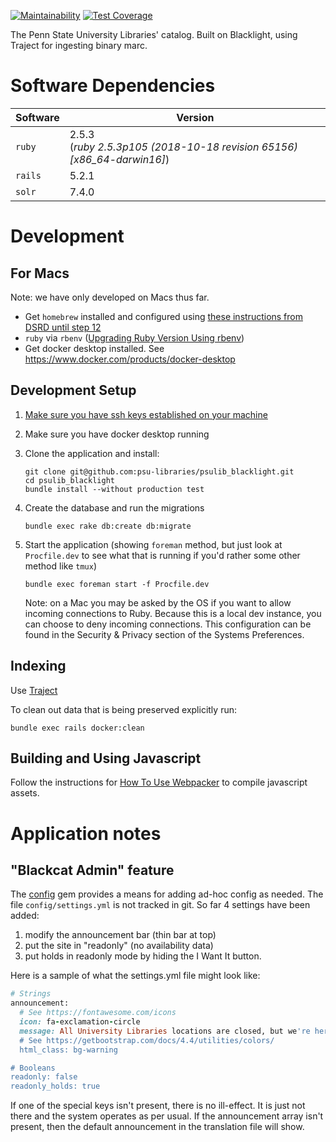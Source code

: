 [![Maintainability](https://api.codeclimate.com/v1/badges/6d63cfd46af32f8d4bd1/maintainability)](https://codeclimate.com/github/psu-libraries/psulib_blacklight/maintainability) [![Test Coverage](https://api.codeclimate.com/v1/badges/6d63cfd46af32f8d4bd1/test_coverage)](https://codeclimate.com/github/psu-libraries/psulib_blacklight/test_coverage)

The Penn State University Libraries' catalog. Built on Blacklight, using Traject for ingesting binary marc.

# Software Dependencies 

| Software |  Version |
|----------|------|
| `ruby`    |  2.5.3 <br> (_ruby 2.5.3p105 (2018-10-18 revision 65156) [x86_64-darwin16]_) |
| `rails`   |  5.2.1 |
| `solr`   |  7.4.0 |

# Development 

## For Macs

Note: we have only developed on Macs thus far.

* Get `homebrew` installed and configured using [these instructions from DSRD until step 12](https://github.com/psu-stewardship/scholarsphere/wiki/How-to-Install-on-a-fresh-Mac)
* `ruby` via `rbenv` ([Upgrading Ruby Version Using rbenv](https://github.com/psu-libraries/psulib_blacklight/wiki/Upgrading-Ruby-Version-Using-rbenv))
* Get docker desktop installed. See https://www.docker.com/products/docker-desktop

## Development Setup
1.  [Make sure you have ssh keys established on your machine](https://help.github.com/articles/generating-a-new-ssh-key-and-adding-it-to-the-ssh-agent/#generating-a-new-ssh-key)
1.  Make sure you have docker desktop running
1.  Clone the application and install:
    ``` 
    git clone git@github.com:psu-libraries/psulib_blacklight.git
    cd psulib_blacklight
    bundle install --without production test
    ```

1.  Create the database and run the migrations
    ```
    bundle exec rake db:create db:migrate
    ```

1.  Start the application (showing `foreman` method, but just look at `Procfile.dev` to see what that is running if you'd rather some other method like `tmux`)
    ```
    bundle exec foreman start -f Procfile.dev
    ```
    
    Note: on a Mac you may be asked by the OS if you want to allow incoming connections to Ruby. Because this is a local dev instance, you can choose to deny incoming connections. This configuration can be found in the Security & Privacy section of the Systems Preferences. 

## Indexing

Use [Traject](https://github.com/psu-libraries/psulib_traject#build-an-index)


To clean out data that is being preserved explicitly run:
```
bundle exec rails docker:clean
```

## Building and Using Javascript

Follow the instructions for [How To Use Webpacker](https://github.com/psu-libraries/psulib_blacklight/wiki/How-To-Use-Webpacker) to compile javascript assets.

# Application notes

## "Blackcat Admin" feature

The [config](https://rubygems.org/gems/config) gem provides a means for adding ad-hoc config as needed. The file `config/settings.yml` is not tracked in git. So far 4 settings have been added:

1. modify the announcement bar (thin bar at top)
1. put the site in "readonly" (no availability data)
1. put holds in readonly mode by hiding the I Want It button. 

Here is a sample of what the settings.yml file might look like:

```rb
# Strings
announcement:
  # See https://fontawesome.com/icons
  icon: fa-exclamation-circle
  message: All University Libraries locations are closed, but we're here to help! See <a href="https://libraries.psu.edu/covid19"> University Libraries COVID-19 (novel coronavirus) Updates and Resources</a> for more information.
  # See https://getbootstrap.com/docs/4.4/utilities/colors/
  html_class: bg-warning

# Booleans
readonly: false
readonly_holds: true
```

If one of the special keys isn't present, there is no ill-effect. It is just not there and the system operates as per usual. If the announcement array isn't present, then the default announcement in the translation file will show.
